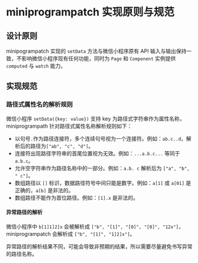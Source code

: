# miniprogrampatch 实现原则与规范

## 设计原则

minipogrampatch 实现的 `setData` 方法与微信小程序原有 API 输入与输出保持一致，不影响微信小程序现有任何功能，同时为 `Page` 和 `Component` 实例提供 `computed` 与 `watch` 能力。

## 实现规范

### 路径式属性名的解析规则

微信小程序 `setData({key: value})` 支持 key 为路径式字符串作为属性名称，miniprogrampath 针对路径式属性名称解析规则如下：

- 以句号`.`作为路径连接符，多个连续句号视为一个连接符。例如：`ab.c..d`，解析后的路径为`["ab", "c", "d"]`。
- 连接符出现路径字符串的首尾位置视为无效。例如：`...a.b.c...` 等同于 `a.b.c`。
- 允许空字符串作为路径名称中的一部分。例如：`a.b. c` 解析后为 `["a", "b", " c"]`。
- 数组路径以 `[]` 标识，数据路径符号中间只能是数字。例如：`a[1]` 或 `a[01]` 是正确的，`a[b]` 是非法的。
- 数组路径不能作为首位路径。例如：`[1].x` 是非法的。

#### 异常路径的解析

微信小程序中 `b[1]1]2]x` 会被解析成 `["b", "[1]", "[0]", "[0]", "12x"]`，miniprogrampatch 会解析成 `["b", "[1]", "1]2]x"]`。

异常路径的解析结果不同，可能会导致非预期的结果，所以需要尽量避免书写异常的路径名称。
